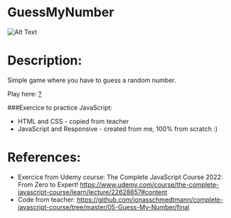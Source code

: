 # GuessMyNumber

![Alt Text]()

# Description:
Simple game where you have to guess a random number.

Play here: [?]()

###Exercice to practice JavaScript:
* HTML and CSS - copied from teacher
* JavaScript and Responsive - created from me, 100% from scratch :)

# References:
* Exercice from Udemy course: The Complete JavaScript Course 2022: From Zero to Expert!
https://www.udemy.com/course/the-complete-javascript-course/learn/lecture/22628657#content
* Code from teacher: 
https://github.com/jonasschmedtmann/complete-javascript-course/tree/master/05-Guess-My-Number/final

